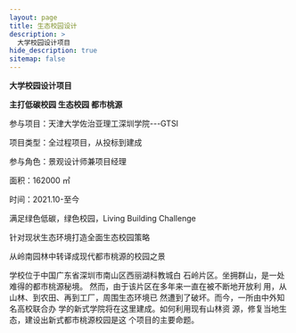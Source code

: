 ```yaml
---
layout: page
title: 生态校园设计
description: >
  大学校园设计项目
hide_description: true
sitemap: false
---
```


**大学校园设计项目**

**主打低碳校园 生态校园 都市桃源**

参与项目：天津大学佐治亚理工深圳学院---GTSI

项目类型：全过程项目，从投标到建成

参与角色：景观设计师兼项目经理


面积：162000 ㎡

时间：2021.10-至今


满足绿色低碳，绿色校园，Living Building Challenge

针对现状生态环境打造全面生态校园策略

从岭南园林中转译成现代都市桃源的校园之景

学校位于中国广东省深圳市南山区西丽湖科教城白
石岭片区。坐拥群山，是一处难得的都市桃源秘境。
然而，由于该片区在多年来一直在被不断地开放利
用，从山林、到农田、再到工厂，周围生态环境已
然遭到了破坏。而今，一所由中外知名高校联合办
学的新式学院将在这里建成。如何利用现有山林资
源，修复当地生态，建设出新式都市桃源校园是这
个项目的主要命题。
